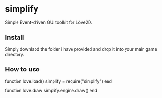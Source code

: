 # simplify
Simple Event-driven GUI toolkit for Löve2D.

## Install
Simply downlaod the folder i have provided and drop it into your main game directory.

## How to use

function love.load()
  simplify = require("simplify")
end

function love.draw
  simplify.engine.draw()
end
